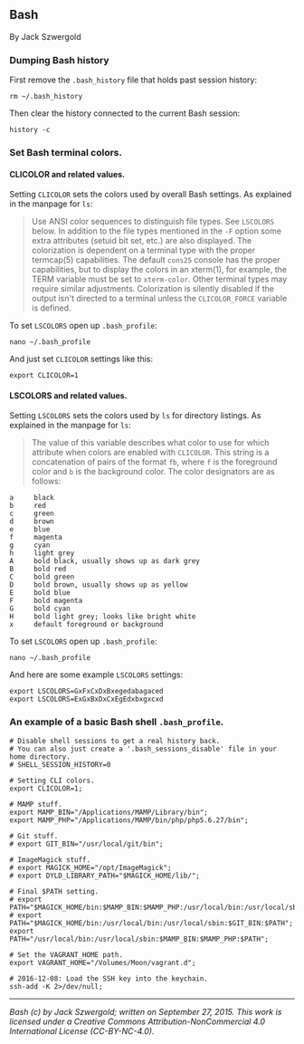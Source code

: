 ## Bash

By Jack Szwergold

### Dumping Bash history

First remove the `.bash_history` file that holds past session history:

    rm ~/.bash_history

Then clear the history connected to the current Bash session:

    history -c

### Set Bash terminal colors.

#### CLICOLOR and related values.

Setting `CLICOLOR` sets the colors used by overall Bash settings. As explained in the manpage for `ls`:

> Use ANSI color sequences to distinguish file types. See `LSCOLORS` below. In addition to the file types mentioned in the `-F` option some extra attributes (setuid bit set, etc.) are also displayed. The colorization is dependent on a terminal type with the proper termcap(5) capabilities. The default `cons25` console has the proper capabilities, but to display the colors in an xterm(1), for example, the TERM variable must be set to `xterm-color`. Other terminal types may require similar adjustments. Colorization is silently disabled if the output isn't directed to a terminal unless the `CLICOLOR_FORCE` variable is defined.

To set `LSCOLORS` open up `.bash_profile`:

    nano ~/.bash_profile

And just set `CLICOLOR` settings like this:

    export CLICOLOR=1

#### LSCOLORS and related values.

Setting `LSCOLORS` sets the colors used by `ls` for directory listings. As explained in the manpage for `ls`:

> The value of this variable describes what color to use for which attribute when colors are enabled with `CLICOLOR`. This string is a concatenation of pairs of the format `fb`, where `f` is the foreground color and `b` is the background color. The color designators are as follows:
	
	a     black
	b     red
	c     green
	d     brown
	e     blue
	f     magenta
	g     cyan
	h     light grey
	A     bold black, usually shows up as dark grey
	B     bold red
	C     bold green
	D     bold brown, usually shows up as yellow
	E     bold blue
	F     bold magenta
	G     bold cyan
	H     bold light grey; looks like bright white
    x     default foreground or background

To set `LSCOLORS` open up `.bash_profile`:

    nano ~/.bash_profile

And here are some example `LSCOLORS` settings:

    export LSCOLORS=GxFxCxDxBxegedabagaced
    export LSCOLORS=ExGxBxDxCxEgEdxbxgxcxd

### An example of a basic Bash shell `.bash_profile`.

	# Disable shell sessions to get a real history back.
	# You can also just create a '.bash_sessions_disable' file in your home directory.
	# SHELL_SESSION_HISTORY=0

	# Setting CLI colors.
	export CLICOLOR=1;

	# MAMP stuff.
	export MAMP_BIN="/Applications/MAMP/Library/bin";
	export MAMP_PHP="/Applications/MAMP/bin/php/php5.6.27/bin";

	# Git stuff.
	# export GIT_BIN="/usr/local/git/bin";

	# ImageMagick stuff.
	# export MAGICK_HOME="/opt/ImageMagick";
	# export DYLD_LIBRARY_PATH="$MAGICK_HOME/lib/";

	# Final $PATH setting.
	# export PATH="$MAGICK_HOME/bin:$MAMP_BIN:$MAMP_PHP:/usr/local/bin:/usr/local/sbin:$GIT_BIN:$PATH";
	# export PATH="$MAGICK_HOME/bin:/usr/local/bin:/usr/local/sbin:$GIT_BIN:$PATH";
	export PATH="/usr/local/bin:/usr/local/sbin:$MAMP_BIN:$MAMP_PHP:$PATH";

	# Set the VAGRANT_HOME path.
	export VAGRANT_HOME="/Volumes/Moon/vagrant.d";

	# 2016-12-08: Load the SSH key into the keychain.
	ssh-add -K 2>/dev/null;

***

*Bash (c) by Jack Szwergold; written on September 27, 2015. This work is licensed under a Creative Commons Attribution-NonCommercial 4.0 International License (CC-BY-NC-4.0).*
